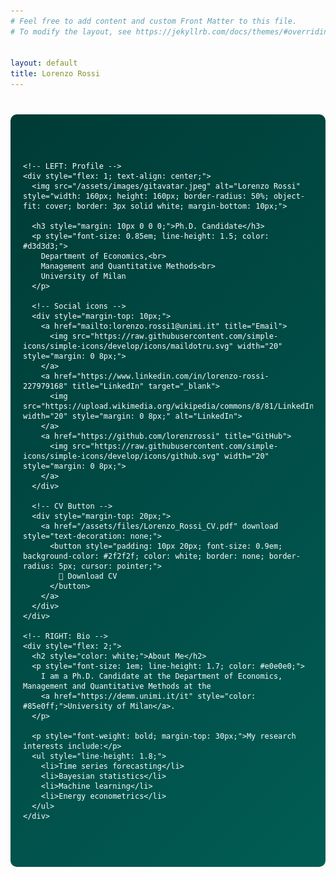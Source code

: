 ```yaml
---
# Feel free to add content and custom Front Matter to this file.
# To modify the layout, see https://jekyllrb.com/docs/themes/#overriding-theme-defaults


layout: default
title: Lorenzo Rossi
---
```


<div style="background: linear-gradient(135deg, #003b36, #015d55); padding: 60px 20px; border-radius: 10px; color: white; max-width: 1100px; margin: 40px auto; font-family: -apple-system, BlinkMacSystemFont, 'Segoe UI', Roboto, 'Helvetica Neue', sans-serif;">

  <div style="display: flex; flex-direction: row; gap: 60px; align-items: flex-start;">

    <!-- LEFT: Profile -->
    <div style="flex: 1; text-align: center;">
      <img src="/assets/images/gitavatar.jpeg" alt="Lorenzo Rossi" style="width: 160px; height: 160px; border-radius: 50%; object-fit: cover; border: 3px solid white; margin-bottom: 10px;">
      
      <h3 style="margin: 10px 0 0 0;">Ph.D. Candidate</h3>
      <p style="font-size: 0.85em; line-height: 1.5; color: #d3d3d3;">
        Department of Economics,<br>
        Management and Quantitative Methods<br>
        University of Milan
      </p>

      <!-- Social icons -->
      <div style="margin-top: 10px;">
        <a href="mailto:lorenzo.rossi1@unimi.it" title="Email">
          <img src="https://raw.githubusercontent.com/simple-icons/simple-icons/develop/icons/maildotru.svg" width="20" style="margin: 0 8px;">
        </a>
        <a href="https://www.linkedin.com/in/lorenzo-rossi-227979168" title="LinkedIn" target="_blank">
          <img src="https://upload.wikimedia.org/wikipedia/commons/8/81/LinkedIn_icon.svg" width="20" style="margin: 0 8px;" alt="LinkedIn">
        </a>
        <a href="https://github.com/lorenzrossi" title="GitHub">
          <img src="https://raw.githubusercontent.com/simple-icons/simple-icons/develop/icons/github.svg" width="20" style="margin: 0 8px;">
        </a>
      </div>

      <!-- CV Button -->
      <div style="margin-top: 20px;">
        <a href="/assets/files/Lorenzo_Rossi_CV.pdf" download style="text-decoration: none;">
          <button style="padding: 10px 20px; font-size: 0.9em; background-color: #2f2f2f; color: white; border: none; border-radius: 5px; cursor: pointer;">
            📄 Download CV
          </button>
        </a>
      </div>
    </div>

    <!-- RIGHT: Bio -->
    <div style="flex: 2;">
      <h2 style="color: white;">About Me</h2>
      <p style="font-size: 1em; line-height: 1.7; color: #e0e0e0;">
        I am a Ph.D. Candidate at the Department of Economics, Management and Quantitative Methods at the 
        <a href="https://demm.unimi.it/it" style="color: #85e0ff;">University of Milan</a>.
      </p>

      <p style="font-weight: bold; margin-top: 30px;">My research interests include:</p>
      <ul style="line-height: 1.8;">
        <li>Time series forecasting</li>
        <li>Bayesian statistics</li>
        <li>Machine learning</li>
        <li>Energy econometrics</li>
      </ul>
    </div>
  </div>
</div>